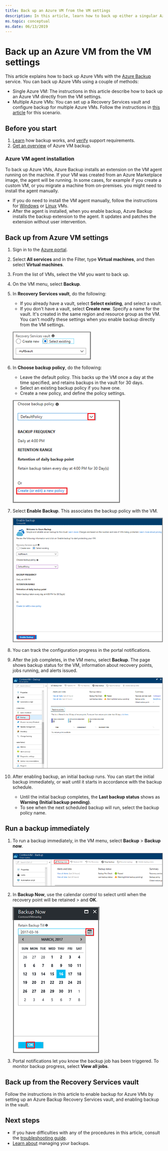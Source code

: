 ```yaml
---
title: Back up an Azure VM from the VM settings
description: In this article, learn how to back up either a singular Azure VM or multiple Azure VMs with the Azure Backup service.
ms.topic: conceptual
ms.date: 06/13/2019
---
```

# Back up an Azure VM from the VM settings

This article explains how to back up Azure VMs with the [Azure Backup](backup-overview.md) service. You can back up Azure VMs using a couple of methods:

- Single Azure VM: The instructions in this article describe how to back up an Azure VM directly from the VM settings.
- Multiple Azure VMs: You can set up a Recovery Services vault and configure backup for multiple Azure VMs. Follow the instructions in [this article](backup-azure-arm-vms-prepare.md) for this scenario.

## Before you start

1. [Learn](backup-architecture.md#how-does-azure-backup-work) how backup works, and [verify](backup-support-matrix.md#azure-vm-backup-support) support requirements.
2. [Get an overview](backup-azure-vms-introduction.md) of Azure VM backup.

### Azure VM agent installation

To back up Azure VMs, Azure Backup installs an extension on the VM agent running on the machine. If your VM was created from an Azure Marketplace image, the agent will be running. In some cases, for example if you create a custom VM, or you migrate a machine from on-premises. you might need to install the agent manually.

- If you do need to install the VM agent manually, follow the instructions for [Windows](../virtual-machines/extensions/agent-windows.md) or [Linux](../virtual-machines/extensions/agent-linux.md) VMs.
- After the agent is installed, when you enable backup, Azure Backup installs the backup extension to the agent. It updates and patches the extension without user intervention.

## Back up from Azure VM settings

1. Sign in to the [Azure portal](https://portal.azure.com/).
2. Select **All services** and in the Filter, type **Virtual machines**, and then select **Virtual machines**.
3. From the list of VMs, select the VM you want to back up.
4. On the VM menu, select **Backup**.
5. In **Recovery Services vault**, do the following:
   - If you already have a vault, select **Select existing**, and select a vault.
   - If you don't have a vault, select **Create new**. Specify a name for the vault. It's created in the same region and resource group as the VM. You can't modify these settings when you enable backup directly from the VM settings.

   ![Enable Backup Wizard](./media/backup-azure-vms-first-look-arm/vm-menu-enable-backup-small.png)

6. In **Choose backup policy**, do the following:

   - Leave the default policy. This backs up the VM once a day at the time specified, and retains backups in the vault for 30 days.
   - Select an existing backup policy if you have one.
   - Create a new policy, and define the policy settings.  

   ![Select backup policy](./media/backup-azure-vms-first-look-arm/set-backup-policy.png)

7. Select **Enable Backup**. This associates the backup policy with the VM.

    ![Enable Backup button](./media/backup-azure-vms-first-look-arm/vm-management-menu-enable-backup-button.png)

8. You can track the configuration progress in the portal notifications.
9. After the job completes, in the VM menu, select **Backup**. The page shows backup status for the VM, information about recovery points, jobs running, and alerts issued.

   ![Backup status](./media/backup-azure-vms-first-look-arm/backup-item-view-update.png)

10. After enabling backup, an initial backup runs. You can start the initial backup immediately, or wait until it starts in accordance with the backup schedule.
    - Until the initial backup completes, the **Last backup status** shows as **Warning (Initial backup pending)**.
    - To see when the next scheduled backup will run, select the backup policy name.

## Run a backup immediately

1. To run a backup immediately, in the VM menu, select **Backup** > **Backup now**.

    ![Run backup](./media/backup-azure-vms-first-look-arm/backup-now-update.png)

2. In **Backup Now**, use the calendar control to select until when the recovery point will be retained >  and **OK**.

    ![Backup retention day](./media/backup-azure-vms-first-look-arm/backup-now-blade-calendar.png)

3. Portal notifications let you know the backup job has been triggered. To monitor backup progress, select **View all jobs**.

## Back up from the Recovery Services vault

Follow the instructions in this article to enable backup for Azure VMs by setting up an Azure Backup Recovery Services vault, and enabling backup in the vault.

## Next steps

- If you have difficulties with any of the procedures in this article, consult the [troubleshooting guide](backup-azure-vms-troubleshoot.md).
- [Learn about](backup-azure-manage-vms.md) managing your backups.
